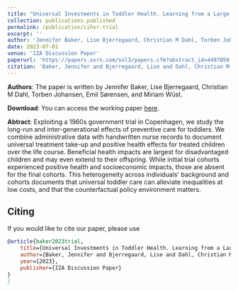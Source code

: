 ```yaml
---
title: "Universal Investments in Toddler Health. Learning from a Large Government Trial"
collection: publications.published
permalink: /publication/cihvr-trial
excerpt: ''
author: 'Jennifer Baker, Lise Bjerregaard, Christian M Dahl, Torben Johansen, Emil Sørensen, and Miriam Wüst'
date: 2023-07-01
venue: 'IZA Discussion Paper'
paperurl: 'https://papers.ssrn.com/sol3/papers.cfm?abstract_id=4497050'
citation: 'Baker, Jennifer and Bjerregaard, Lise and Dahl, Christian M. and Johansen, Torben and Sørensen, Emil and Wüst, Miriam, Universal Investments in Toddler Health. Learning from a Large Government Trial. IZA Discussion Paper No. 16270, Available at SSRN: https://ssrn.com/abstract=4497050 or http://dx.doi.org/10.2139/ssrn.4497050'
---
```


**Authors**: 
The paper is written by Jennifer Baker, Lise Bjerregaard, Christian M Dahl, Torben Johansen, Emil Sørensen, and Miriam Wüst.

**Download**: 
You can access the working paper [here](https://academic.oup.com/ije/advance-article-abstract/doi/10.1093/ije/dyad096/7219285).

**Abtract**:
Exploiting a 1960s government trial in Copenhagen, we study the long-run and inter-generational effects of preventive care for toddlers. We combine administrative data with handwritten nurse records to document universal treatment take-up and positive health effects for treated children over the life course. Beneficial health impacts are largest for disadvantaged children and may even extend to their offspring. While initial trial cohorts experienced positive health and socioeconomic impacts, those are absent for the final cohorts. This heterogeneity across individuals' background and cohorts documents that universal toddler care can alleviate inequalities at low costs, and that the counterfactual policy environment matters.

## Citing
If you would like to cite our paper, please use
```bibtex
@article{baker2023trial,
    title={Universal Investments in Toddler Health. Learning from a Large Government Trial},
    author={Baker, Jennifer and Bjerregaard, Lise and Dahl, Christian M and Johansen, Torben and S{\o}rensen, Emil and W{\"u}st, Miriam},
    year={2023},
    publisher={IZA Discussion Paper}
}
}
```